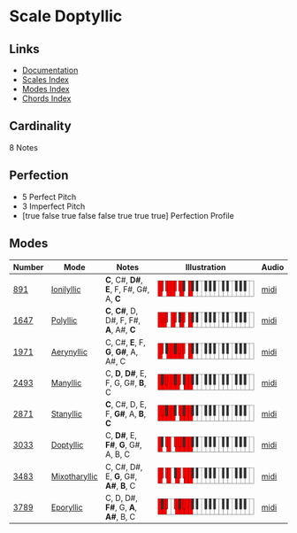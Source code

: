# Scale Doptyllic

## Links

- [Documentation](index.md)
- [Scales Index](Scales.md)
- [Modes Index](Modes.md)
- [Chords Index](Chords.md)

## Cardinality

8 Notes

## Perfection

- 5 Perfect Pitch
- 3 Imperfect Pitch
- [true false true false false true true true] Perfection Profile

## Modes

| Number | Mode | Notes | Illustration | Audio |
|--------|------|-------|--------------|-------|
| [891](https://ianring.com/musictheory/scales/891) | [Ionilyllic](ModeIonilyllic.md) | **C**, C#, **D#**, **E**, F, F#, G#, A, **C** | ![CNaturalIonilyllic](ModeCNaturalIonilyllic.png) | [midi](https://github.com/edipermadi/music/blob/main/docs/ModeCNaturalIonilyllic.mid?raw=true) | 
| [1647](https://ianring.com/musictheory/scales/1647) | [Polyllic](ModePolyllic.md) | **C**, **C#**, D, D#, F, F#, **A**, A#, **C** | ![CNaturalPolyllic](ModeCNaturalPolyllic.png) | [midi](https://github.com/edipermadi/music/blob/main/docs/ModeCNaturalPolyllic.mid?raw=true) | 
| [1971](https://ianring.com/musictheory/scales/1971) | [Aerynyllic](ModeAerynyllic.md) | C, C#, **E**, F, **G**, **G#**, A, A#, C | ![CNaturalAerynyllic](ModeCNaturalAerynyllic.png) | [midi](https://github.com/edipermadi/music/blob/main/docs/ModeCNaturalAerynyllic.mid?raw=true) | 
| [2493](https://ianring.com/musictheory/scales/2493) | [Manyllic](ModeManyllic.md) | C, **D**, **D#**, E, F, G, G#, **B**, C | ![CNaturalManyllic](ModeCNaturalManyllic.png) | [midi](https://github.com/edipermadi/music/blob/main/docs/ModeCNaturalManyllic.mid?raw=true) | 
| [2871](https://ianring.com/musictheory/scales/2871) | [Stanyllic](ModeStanyllic.md) | **C**, C#, D, E, F, **G#**, A, **B**, **C** | ![CNaturalStanyllic](ModeCNaturalStanyllic.png) | [midi](https://github.com/edipermadi/music/blob/main/docs/ModeCNaturalStanyllic.mid?raw=true) | 
| [3033](https://ianring.com/musictheory/scales/3033) | [Doptyllic](ModeDoptyllic.md) | C, **D#**, E, **F#**, **G**, G#, A, B, C | ![CNaturalDoptyllic](ModeCNaturalDoptyllic.png) | [midi](https://github.com/edipermadi/music/blob/main/docs/ModeCNaturalDoptyllic.mid?raw=true) | 
| [3483](https://ianring.com/musictheory/scales/3483) | [Mixotharyllic](ModeMixotharyllic.md) | C, C#, D#, E, **G**, G#, **A#**, **B**, C | ![CNaturalMixotharyllic](ModeCNaturalMixotharyllic.png) | [midi](https://github.com/edipermadi/music/blob/main/docs/ModeCNaturalMixotharyllic.mid?raw=true) | 
| [3789](https://ianring.com/musictheory/scales/3789) | [Eporyllic](ModeEporyllic.md) | C, D, D#, **F#**, G, **A**, **A#**, B, C | ![CNaturalEporyllic](ModeCNaturalEporyllic.png) | [midi](https://github.com/edipermadi/music/blob/main/docs/ModeCNaturalEporyllic.mid?raw=true) | 
